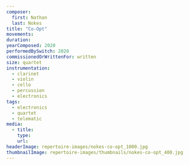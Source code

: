 ```yaml
---
composer:
  first: Nathan
  last: Nokes
title: "Co-Opt"
movements:
duration:
yearComposed: 2020
performedBySwitch: 2020
commissionedOrWrittenFor: written
size: quartet
instrumentation:
  - clarinet
  - violin
  - cello
  - percussion
  - electronics
tags:
  - electronics
  - quartet
  - telematic
media:
  - title:
    type:
    url:
headerImage: repertoire-images/nokes-co-opt_1000.jpg
thumbnailImage: repertoire-images/thumbnails/nokes-co-opt_400.jpg
---
```

